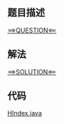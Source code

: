 ## 题目描述

[==>QUESTION<==](https://leetcode-cn.com/problems/h-index/)

## 解法

[==>SOLUTION<==](https://leetcode-cn.com/problems/h-index/solution/h-zhi-shu-by-leetcode-solution-fnhl/)

## 代码

[HIndex.java](https://github.com/Marshal7cc/leetcode-java/blob/master/src/sort/HIndex.java)

